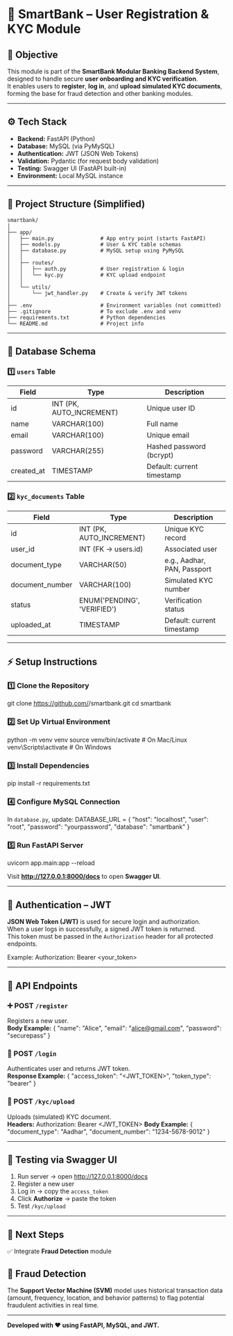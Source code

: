 # 🏦 SmartBank – User Registration & KYC Module

## 🚀 Objective
This module is part of the **SmartBank Modular Banking Backend System**, designed to handle secure **user onboarding and KYC verification**.  
It enables users to **register**, **log in**, and **upload simulated KYC documents**, forming the base for fraud detection and other banking modules.

---

## ⚙️ Tech Stack
- **Backend:** FastAPI (Python)
- **Database:** MySQL (via PyMySQL)
- **Authentication:** JWT (JSON Web Tokens)
- **Validation:** Pydantic (for request body validation)
- **Testing:** Swagger UI (FastAPI built-in)
- **Environment:** Local MySQL instance

---

## 🧱 Project Structure (Simplified)
```
smartbank/
│
├── app/
│   ├── main.py               # App entry point (starts FastAPI)
│   ├── models.py             # User & KYC table schemas
│   ├── database.py           # MySQL setup using PyMySQL
│   │
│   ├── routes/
│   │   ├── auth.py           # User registration & login
│   │   └── kyc.py            # KYC upload endpoint
│   │
│   └── utils/
│       └── jwt_handler.py    # Create & verify JWT tokens
│
├── .env                      # Environment variables (not committed)
├── .gitignore                # To exclude .env and venv
├── requirements.txt          # Python dependencies
└── README.md                 # Project info
```
---

## 🧩 Database Schema

### 1️⃣ `users` Table
| Field | Type | Description |
|-------|------|--------------|
| id | INT (PK, AUTO_INCREMENT) | Unique user ID |
| name | VARCHAR(100) | Full name |
| email | VARCHAR(100) | Unique email |
| password | VARCHAR(255) | Hashed password (bcrypt) |
| created_at | TIMESTAMP | Default: current timestamp |

### 2️⃣ `kyc_documents` Table
| Field | Type | Description |
|-------|------|--------------|
| id | INT (PK, AUTO_INCREMENT) | Unique KYC record |
| user_id | INT (FK → users.id) | Associated user |
| document_type | VARCHAR(50) | e.g., Aadhar, PAN, Passport |
| document_number | VARCHAR(100) | Simulated KYC number |
| status | ENUM('PENDING', 'VERIFIED') | Verification status |
| uploaded_at | TIMESTAMP | Default: current timestamp |

---

## ⚡ Setup Instructions

### 1️⃣ Clone the Repository
git clone https://github.com/<your-username>/smartbank.git
cd smartbank

### 2️⃣ Set Up Virtual Environment
python -m venv venv
source venv/bin/activate     # On Mac/Linux
venv\Scripts\activate        # On Windows

### 3️⃣ Install Dependencies
pip install -r requirements.txt

### 4️⃣ Configure MySQL Connection
In `database.py`, update:
DATABASE_URL = {
    "host": "localhost",
    "user": "root",
    "password": "yourpassword",
    "database": "smartbank"
}

### 5️⃣ Run FastAPI Server
uvicorn app.main:app --reload

Visit **http://127.0.0.1:8000/docs** to open **Swagger UI**.

---

## 🔐 Authentication – JWT
**JSON Web Token (JWT)** is used for secure login and authorization.  
When a user logs in successfully, a signed JWT token is returned.  
This token must be passed in the `Authorization` header for all protected endpoints.

Example:
Authorization: Bearer <your_token>

---

## 📡 API Endpoints

### ➕ POST `/register`
Registers a new user.  
**Body Example:**
{
  "name": "Alice",
  "email": "alice@gmail.com",
  "password": "securepass"
}

### 🔑 POST `/login`
Authenticates user and returns JWT token.  
**Response Example:**
{
  "access_token": "<JWT_TOKEN>",
  "token_type": "bearer"
}

### 📄 POST `/kyc/upload`
Uploads (simulated) KYC document.  
**Headers:**
Authorization: Bearer <JWT_TOKEN>
**Body Example:**
{
  "document_type": "Aadhar",
  "document_number": "1234-5678-9012"
}

---

## 🧪 Testing via Swagger UI
1. Run server → open http://127.0.0.1:8000/docs  
2. Register a new user  
3. Log in → copy the `access_token`  
4. Click **Authorize** → paste the token  
5. Test `/kyc/upload`  

---

## 🧭 Next Steps
✅ Integrate **Fraud Detection** module  
## 🧠 Fraud Detection
The **Support Vector Machine (SVM)** model uses historical transaction data (amount, frequency, location, and behavior patterns) to flag potential fraudulent activities in real time.

---

**Developed with ❤️ using FastAPI, MySQL, and JWT.**
